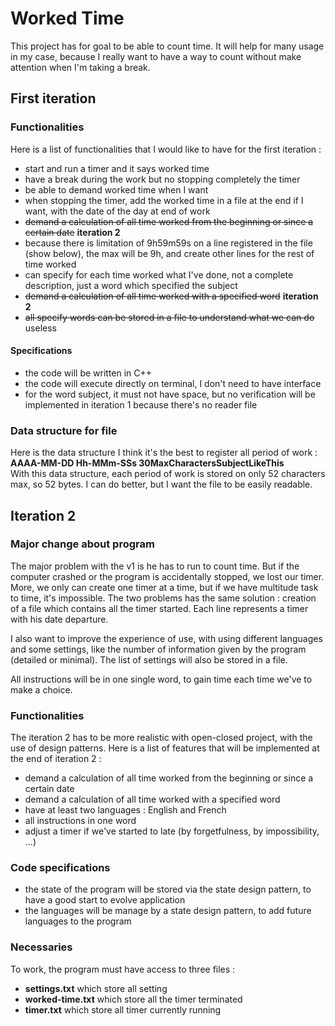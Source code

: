 # Worked Time

This project has for goal to be able to count time. It will help for many usage
in my case, because I really want to have a way to count without make attention
when I'm taking a break.

## First iteration

### Functionalities

Here is a list of functionalities that I would like to have for the first
iteration :
* start and run a timer and it says worked time
* have a break during the work but no stopping completely the timer
* be able to demand worked time when I want
* when stopping the timer, add the worked time in a file at the end if I want, with the date of the day at end of work
* ~~demand a calculation of all time worked from the beginning or since a certain date~~ **iteration 2**
* because there is limitation of 9h59m59s on a line registered in the file (show below), the max will be 9h, and create other lines for the rest of time worked
* can specify for each time worked what I've done, not a complete description, just a word which specified the subject
* ~~demand a calculation of all time worked with a specified word~~ **iteration 2**
* ~~all specify words can be stored in a file to understand what we can do~~ useless
#### Specifications
* the code will be written in C++
* the code will execute directly on terminal, I don't need to have interface
* for the word subject, it must not have space, but no verification will be implemented in iteration 1 because there's no reader file

### Data structure for file

Here is the data structure I think it's the best to register all period of work :  
**AAAA-MM-DD Hh-MMm-SSs 30MaxCharactersSubjectLikeThis**  
With this data structure, each period of work is stored on only 52 characters max, so 52 bytes. I can do better, but I want the file to be easily readable.

## Iteration 2

### Major change about program
The major problem with the v1 is he has to run to count time. But if the computer crashed or the program is accidentally stopped, we lost our timer.  
More, we only can create one timer at a time, but if we have multitude task to time, it's impossible.
The two problems has the same solution : creation of a file which contains all the timer started. Each line represents a timer with his date departure.

I also want to improve the experience of use, with using different languages and some settings, like the number of information given by the program (detailed or minimal). The list of settings will also be stored in a file.

All instructions will be in one single word, to gain time each time we've to make a choice.

### Functionalities

The iteration 2 has to be more realistic with open-closed project, with the use of design patterns. Here is a list of features that will be implemented at the end of iteration 2 :
* demand a calculation of all time worked from the beginning or since a certain date
* demand a calculation of all time worked with a specified word 
* have at least two languages : English and French
* all instructions in one word
* adjust a timer if we've started to late (by forgetfulness, by impossibility, ...)

### Code specifications

* the state of the program will be stored via the state design pattern, to have a good start to evolve application
* the languages will be manage by a state design pattern, to add future languages to the program

### Necessaries
To work, the program must have access to three files :
* **settings.txt** which store all setting
* **worked-time.txt** which store all the timer terminated
* **timer.txt** which store all timer currently running